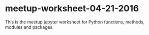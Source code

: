 # meetup-worksheet-04-21-2016
This is the meetup jupyter worksheet for Python functions, methods, modules and packages. 
